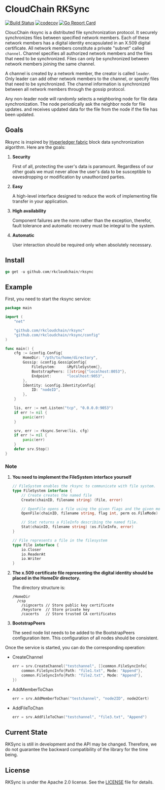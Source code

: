 # CloudChain RKSync

[![Build Status](https://travis-ci.org/rkcloudchain/rksync.svg?branch=master)](https://travis-ci.org/rkcloudchain/rksync)
[![codecov](https://codecov.io/gh/rkcloudchain/rksync/branch/master/graph/badge.svg)](https://codecov.io/gh/rkcloudchain/rksync)
[![Go Report Card](https://goreportcard.com/badge/github.com/rkcloudchain/rksync)](https://goreportcard.com/report/github.com/rkcloudchain/rksync)

CloucChain rksync is a distributed file synchronization protocol. It securely synchronizes files between specified network members. Each of these network members has a digital identity encapsulated in an X.509 digital certificate. All network members constitute a private "subnet" called `channel`. Channel specifies all authorized network members and the files that need to be synchronized. Files can only be synchronized between network members joining the same channel.

A channel is created by a network member, the creator is called `leader`. Only leader can add other network members to the channel, or specify files that need to be synchronized. The channel information is synchronized between all network members through the gossip protocol.

Any non-leader node will randomly selects a neighboring node for file data synchronization. The node periodically ask the neighbor node for file updates. and receives updated data for the file from the node if the file has been updated.

## Goals

Rksync is inspired by [Hyperledger fabric](https://github.com/hyperledger/fabric) block data synchronization algorithm. Here are the goals:

1. **Security**

    First of all, protecting the user's data is paramount. Regardless of our other goals we must never allow the user's data to be susceptible to eavesdropping or modification by unauthorized parties.

2. **Easy**

    A high-level interface designed to reduce the work of implementing file transfer in your application.

3. **High availability**

    Component failures are the norm rather than the exception, therefor, fault tolerance and automatic recovery must be integral to the system.

4. **Automatic**

    User interaction should be required only when absolutely necessary.

## Install

```Go
go get -u github.com/rkcloudchain/rksync
```

## Example

First, you need to start the rksync service:

```Go
package main

import (
    "net"

    "github.com/rkcloudchain/rksync"
    "github.com/rkcloudchain/rksync/config"
)

func main() {
    cfg := &config.Config{
        HomeDir: "/pth/to/home/directory",
        Gossip: &config.GossipConfig{
            FileSystem:     &MyFileSystem{},
            BootstrapPeers: []string{"localhost:8053"},
            Endpoint:       "localhost:9053",
        },
        Identity: &config.IdentityConfig{
            ID: "nodeID",
        },
    }

    lis, err := net.Listen("tcp", "0.0.0.0:9053")
    if err != nil {
        panic(err)
    }

    srv, err := rksync.Serve(lis, cfg)
    if err != nil {
        panic(err)
    }
    defer srv.Stop()
}
```

### Note

1. **You need to implement the FileSystem interface yourself**

    ```Go
    // FileSystem enables the rksync to communicate with file system.
    type FileSystem interface {
        // Create creates the named file
        Create(chainID, filename string) (File, error)

        // OpenFile opens a file using the given flags and the given mode.
        OpenFile(chainID, filename string, flag int, perm os.FileMode) (File, error)

        // Stat returns a FileInfo describing the named file.
        Stat(chainID, filename string) (os.FileInfo, error)
    }

    // File represents a file in the filesystem
    type File interface {
        io.Closer
        io.ReaderAt
        io.Writer
    }
    ```

2. **The x.509 certificate file representing the digital identity should be placed in the HomeDir directory.**

    The directory structure is:

    ```text
    /HomeDir
      /csp
        /signcerts // Store public key certificate
        /keystore  // Store private key
        /cacerts   // Store trusted CA certificates
    ```

3. **BootstrapPeers**

    The seed node list needs to be added to the BootstrapPeers configuration item. This configuration of all nodes should be consistent.

Once the service is started, you can do the corresponding operation:

* CreateChannel

    ```Go
    err = srv.CreateChannel("testchannel", []common.FileSyncInfo{
        common.FileSyncInfo{Path: "file1.txt", Mode: "Append"},
        common.FileSyncInfo{Path: "file2.txt", Mode: "Append"},
    })
    ```

* AddMemberToChan

    ```Go
    err = srv.AddMemberToChan("testchannel", "node2ID", node2Cert)
    ```

* AddFileToChan

    ```Go
    err = srv.AddFileToChan("testchannel", "file3.txt", "Append")
    ```

## Current State

RKSync is still in development and the API may be changed. Therefore, we do not guarantee the backward compatibility of the library for the time being.

## License

RKSync is under the Apache 2.0 license. See the [LICENSE](https://github.com/rkcloudchain/rksync/blob/master/LICENSE) file for details.